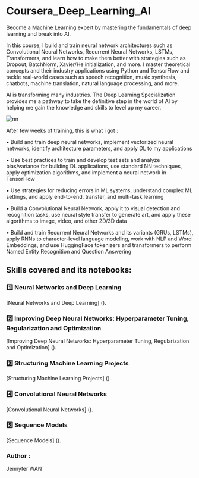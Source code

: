 # Coursera_Deep_Learning_AI
Become a Machine Learning expert by mastering the fundamentals of deep learning and break into AI.


In this course, I build and train neural network architectures such as Convolutional Neural Networks, Recurrent Neural Networks, LSTMs, Transformers, and learn how to make them better with strategies such as Dropout, BatchNorm, Xavier/He initialization, and more. 
I master theoretical concepts and their industry applications using Python and TensorFlow and tackle real-world cases such as speech recognition, music synthesis, chatbots, machine translation, natural language processing, and more.

AI is transforming many industries. The Deep Learning Specialization provides me a pathway to take the definitive step in the world of AI by helping me gain the knowledge and skills to level up my career.


![nn](https://media.giphy.com/media/9N2UvCx7wXLnG/giphy.gif)


After few weeks of training, this is what i got :

• Build and train deep neural networks, implement vectorized neural networks, identify architecture parameters, and apply DL to my applications

• Use best practices to train and develop test sets and analyze bias/variance for building DL applications, use standard NN techniques, apply optimization algorithms, and implement a neural network in TensorFlow

• Use strategies for reducing errors in ML systems, understand complex ML settings, and apply end-to-end, transfer, and multi-task learning

• Build a Convolutional Neural Network, apply it to visual detection and recognition tasks, use neural style transfer to generate art, and apply these algorithms to image, video, and other 2D/3D data

• Build and train Recurrent Neural Networks and its variants (GRUs, LSTMs), apply RNNs to character-level language modeling, work with NLP and Word Embeddings, and use HuggingFace tokenizers and transformers to perform Named Entity Recognition and Question Answering


## Skills covered and its notebooks:
### 1️⃣ Neural Networks and Deep Learning
[Neural Networks and Deep Learning]
().
### 2️⃣ Improving Deep Neural Networks: Hyperparameter Tuning, Regularization and Optimization
[Improving Deep Neural Networks: Hyperparameter Tuning, Regularization and Optimization]
().
### 3️⃣ Structuring Machine Learning Projects
[Structuring Machine Learning Projects]
().
### 4️⃣ Convolutional Neural Networks
[Convolutional Neural Networks]
().
### 5️⃣ Sequence Models
[Sequence Models]
().


### Author :
Jennyfer WAN

